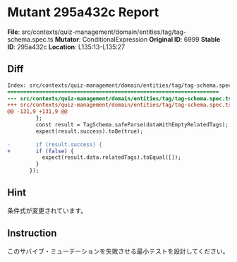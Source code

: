 # Mutant 295a432c Report

**File**: src/contexts/quiz-management/domain/entities/tag/tag-schema.spec.ts
**Mutator**: ConditionalExpression
**Original ID**: 6999
**Stable ID**: 295a432c
**Location**: L135:13–L135:27

## Diff

```diff
Index: src/contexts/quiz-management/domain/entities/tag/tag-schema.spec.ts
===================================================================
--- src/contexts/quiz-management/domain/entities/tag/tag-schema.spec.ts	original
+++ src/contexts/quiz-management/domain/entities/tag/tag-schema.spec.ts	mutated #6999
@@ -131,9 +131,9 @@
         };
         const result = TagSchema.safeParse(dataWithEmptyRelatedTags);
         expect(result.success).toBe(true);
 
-        if (result.success) {
+        if (false) {
           expect(result.data.relatedTags).toEqual([]);
         }
       });
```

## Hint

条件式が変更されています。

## Instruction

このサバイブ・ミューテーションを失敗させる最小テストを設計してください。
